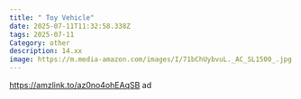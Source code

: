 ```yaml
---
title: " Toy Vehicle"
date: 2025-07-11T11:32:58.338Z
tags: 2025-07-11
Category: other
description: 14.xx
image: https://m.media-amazon.com/images/I/71bChUybvuL._AC_SL1500_.jpg
---
```

https://amzlink.to/az0no4ohEAqSB  ad